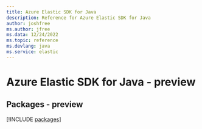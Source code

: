 ```yaml
---
title: Azure Elastic SDK for Java
description: Reference for Azure Elastic SDK for Java
author: joshfree
ms.author: jfree
ms.data: 12/24/2022
ms.topic: reference
ms.devlang: java
ms.service: elastic
---
```

# Azure Elastic SDK for Java - preview
## Packages - preview
[!INCLUDE [packages](elastic-index.md)]